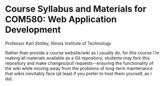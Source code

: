 # Course Syllabus and Materials for COM580: Web Application Development
Professor Karl Stolley, Illinois Institute of Technology

Rather than provide a course website/wiki as I usually do, for this course I'm
making all materials available as a Git repository; students may fork this
repository and make changes/pull requests--ensuring the functionality of the
wiki while moving away from the problems of long-term maintenance that wikis
inevitably face (at least if you prefer to host them yourself, as I do).
